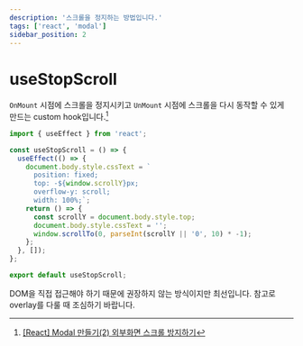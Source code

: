 ```yaml
---
description: '스크롤을 정지하는 방법입니다.'
tags: ['react', 'modal']
sidebar_position: 2
---
```


# useStopScroll

`OnMount` 시점에 스크롤을 정지시키고 `UnMount` 시점에 스크롤을 다시 동작할 수 있게 만드는 custom hook입니다.[^1]

```ts
import { useEffect } from 'react';

const useStopScroll = () => {
  useEffect(() => {
    document.body.style.cssText = `
      position: fixed;
      top: -${window.scrollY}px;
      overflow-y: scroll;
      width: 100%;`;
    return () => {
      const scrollY = document.body.style.top;
      document.body.style.cssText = '';
      window.scrollTo(0, parseInt(scrollY || '0', 10) * -1);
    };
  }, []);
};

export default useStopScroll;
```

DOM을 직접 접근해야 하기 때문에 권장하지 않는 방식이지만 최선입니다. 참고로 overlay를 다룰 때 조심하기 바랍니다.

[^1]: [[React] Modal 만들기(2) 외부화면 스크롤 방지하기](https://joylee-developer.tistory.com/185)

